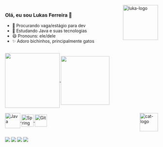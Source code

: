 <div>
<img align="right" alt="luka-logo" height="115 " width="115" src="https://cdn.picrew.me/shareImg/org/202304/338224_ev4ZRCQF.png">
</div>

### Olá, eu sou Lukas Ferreira 👋 


- 🔭 Procurando vaga/estágio para dev
- 📝 Estudando Java e suas tecnologias
- 😄 Pronouns: ele/dele
- ✨ Adoro bichinhos, principalmente gatos

##

 <div>
  <a href="https://github.com/lukadev08">
  <img align="center" height="180em" src="https://github-readme-stats.vercel.app/api?username=lukadev08&count_private=true&show_icons=true&theme=tokyonight&include_all_commits=true&count_private=true"/>
  <img align="center" height="160em" src="https://github-readme-stats.vercel.app/api/top-langs/?username=lukadev08&layout=compact&langs_count=16&theme=tokyonight"/>
  
       
</div>

<div style="display: inline_block"><br>
  <img align="center" alt="Java" height="50" width="50" src="https://cdn.jsdelivr.net/gh/devicons/devicon/icons/java/java-original.svg">
  <img align="center" alt="Spring" height="40" width="40" src="https://cdn.jsdelivr.net/gh/devicons/devicon/icons/spring/spring-original.svg">
  <img align="center" alt="Git" height="40" width="40" src="https://cdn.jsdelivr.net/gh/devicons/devicon/icons/git/git-original.svg">
 <img align="right" alt="cat-logo" height="60 " width=60" src="https://em-content.zobj.net/source/microsoft-teams/337/cat-face_1f431.png">  
  </div>
  
  ##
  
  <div>
  <a href = "mailto:luskaf8@gmail.com"><img src="https://img.shields.io/badge/-Gmail-%23333?style=for-the-badge&logo=gmail&logoColor=red" target="_blank"></a>
  <a href="https://www.linkedin.com/in/lukadev08/" target="_blank"><img src="https://img.shields.io/badge/-LinkedIn-%230077B5?style=for-the-badge&logo=linkedin&logoColor=white" target="_blank"></a>
  <a href="os"> <img src="https://img.shields.io/badge/Windows-0078D6?style=for-the-badge&logo=windows&logoColor=white" target="_blank"></a>
  <a href="os"> <img src="https://img.shields.io/badge/Visual_Studio_Code-0078D4?style=for-the-badge&logo=visual%20studio%20code&logoColor=white" target="_blank"></a>
  
  </div>

